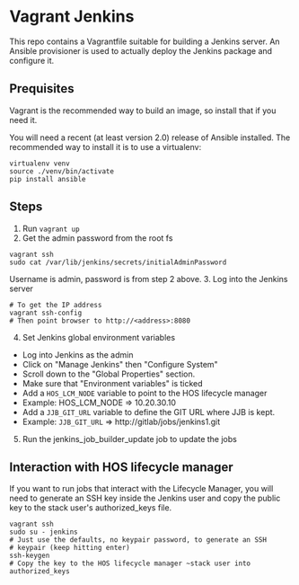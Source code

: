 # Vagrant Jenkins

This repo contains a Vagrantfile suitable for building a Jenkins server.
An Ansible provisioner is used to actually deploy the Jenkins package
and configure it.

## Prequisites

Vagrant is the recommended way to build an image, so install that if you need
it.

You will need a recent (at least version 2.0) release of Ansible installed.  The
recommended way to install it is to use a virtualenv:

```
virtualenv venv
source ./venv/bin/activate
pip install ansible
```


## Steps

1. Run `vagrant up`
2. Get the admin password from the root fs
```
vagrant ssh
sudo cat /var/lib/jenkins/secrets/initialAdminPassword
```
Username is admin, password is from step 2 above.
3. Log into the Jenkins server
```
# To get the IP address
vagrant ssh-config
# Then point browser to http://<address>:8080
```
4. Set Jenkins global environment variables
  * Log into Jenkins as the admin
  * Click on "Manage Jenkins" then "Configure System"
  * Scroll down to the "Global Properties" section.
  * Make sure that "Environment variables" is ticked
  * Add a `HOS_LCM_NODE` variable to point to the HOS lifecycle manager
  * Example: HOS_LCM_NODE  =>  10.20.30.10
  * Add a `JJB_GIT_URL` variable to define the GIT URL where JJB is kept.
  * Example: `JJB_GIT_URL`  =>  http://gitlab/jobs/jenkins1.git
5. Run the jenkins_job_builder_update job to update the jobs

## Interaction with HOS lifecycle manager

If you want to run jobs that interact with the Lifecycle Manager, you will need
to generate an SSH key inside the Jenkins user and copy the public key to the
stack user's authorized_keys file.

```
vagrant ssh
sudo su - jenkins
# Just use the defaults, no keypair password, to generate an SSH
# keypair (keep hitting enter)
ssh-keygen
# Copy the key to the HOS lifecycle manager ~stack user into authorized_keys
```